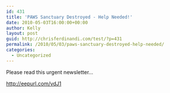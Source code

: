 ```yaml
---
id: 431
title: 'PAWS Sanctuary Destroyed - Help Needed!'
date: 2010-05-03T16:00:00+00:00
author: Kelly
layout: post
guid: http://chrisferdinandi.com/test/?p=431
permalink: /2010/05/03/paws-sanctuary-destroyed-help-needed/
categories:
  - Uncategorized
---
```

Please read this urgent newsletter&#8230;

<span></span><a rel="nofollow" href="http://eepurl.com/vdJ1" target="_blank">http://eepurl.com/vdJ1</a>